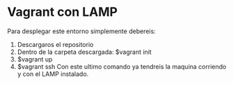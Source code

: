 # Vagrant con LAMP
Para desplegar este entorno simplemente debereis: 
  1. Descargaros el repositorio
  2. Dentro de la carpeta descargada: $vagrant init
  3. $vagrant up
  4. $vagrant ssh
Con este ultimo comando ya tendreis la maquina corriendo y con el LAMP instalado.
